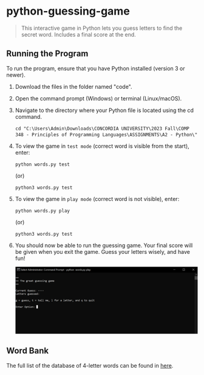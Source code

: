 # python-guessing-game
> This interactive game in Python lets you guess letters to find the secret word. Includes a final score at the end.

## Running the Program
To run the program, ensure that you have Python installed (version 3 or newer).

1. Download the files in the folder named "code".
2. Open the command prompt (Windows) or terminal (Linux/macOS).
3. Navigate to the directory where your Python file is located using the cd command.
   ```
   cd "C:\Users\Admin\Downloads\CONCORDIA UNIVERSITY\2023 Fall\COMP 348 - Principles of Programming Languages\ASSIGNMENTS\A2 - Python\"
   ```
4. To view the game in `test mode` (correct word is visible from the start), enter:
   ```
   python words.py test
   ```
   (or)
   ```
   python3 words.py test
   ```
6. To view the game in `play mode` (correct word is not visible), enter:
   ```
   python words.py play
   ```
   (or)
   ```
   python3 words.py test
   ```
7. You should now be able to run the guessing game. Your final score will be given when you exit the game. Guess your letters wisely, and have fun!
   
   ![Screenshot of a preview of the start of the guessing game in play mode.](/preview.PNG)

## Word Bank
The full list of the database of 4-letter words can be found in [here](code/four_letters.txt).



